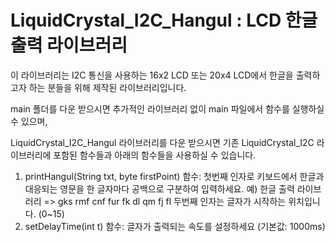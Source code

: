# LiquidCrystal_I2C_Hangul : LCD 한글 출력 라이브러리

 이 라이브러리는 I2C 통신을 사용하는 16x2 LCD 또는 20x4 LCD에서 한글을 출력하고자 하는 분들을 위해 제작된 라이브러리입니다.
 
 main 폴더를 다운 받으시면 추가적인 라이브러리 없이 main 파일에서 함수를 실행하실 수 있으며,
 
 LiquidCrystal_I2C_Hangul 라이브러리를 다운 받으시면 기존 LiquidCrystal_I2C 라이브러리에 포함된 함수들과 아래의 함수들을 사용하실 수 있습니다.
 
 1. printHangul(String txt, byte firstPoint) 함수: 첫번째 인자로 키보드에서 한글과 대응되는 영문을 한 글자마다 공백으로 구분하여 입력하세요. 
 예) 한글 출력 라이브러리 => gks rmf cnf fur fk dl qm fj fl
    두번째 인자는 글자가 시작하는 위치입니다. (0~15)
 2. setDelayTime(int t) 함수: 글자가 출력되는 속도를 설정하세요 (기본값: 1000ms)
